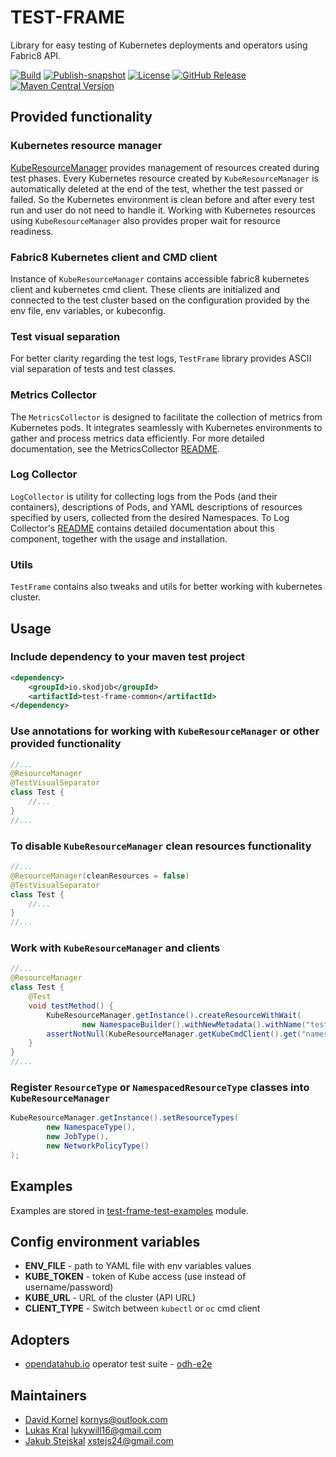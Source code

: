 # TEST-FRAME
Library for easy testing of Kubernetes deployments and operators using Fabric8 API.

[![Build](https://github.com/skodjob/test-frame/actions/workflows/build.yaml/badge.svg?branch=main)](https://github.com/skodjob/test-frame/actions/workflows/build.yaml)
[![Publish-snapshot](https://github.com/skodjob/test-frame/actions/workflows/publish-snapshot.yaml/badge.svg?branch=main)](https://github.com/skodjob/test-frame/actions/workflows/publish-snapshot.yaml)
[![License](https://img.shields.io/badge/License-Apache%202.0-blue.svg)](https://opensource.org/licenses/Apache-2.0)
[![GitHub Release](https://img.shields.io/github/v/release/skodjob/test-frame)](https://github.com/skodjob/test-frame/releases)
[![Maven Central Version](https://img.shields.io/maven-central/v/io.skodjob/test-frame)](https://central.sonatype.com/search?q=io.skodjob.test-frame)

## Provided functionality
### Kubernetes resource manager
[KubeResourceManager](test-frame-common/src/main/java/io/skodjob/testframe/resources/KubeResourceManager.java) provides management of resources created during test phases.
Every Kubernetes resource created by `KubeResourceManager` is automatically deleted at the end of the test, whether the test passed or failed.
So the Kubernetes environment is clean before and after every test run and user do not need to handle it.
Working with Kubernetes resources using `KubeResourceManager` also provides proper wait for resource readiness.

### Fabric8 Kubernetes client and CMD client
Instance of `KubeResourceManager` contains accessible fabric8 kubernetes client and kubernetes cmd client.
These clients are initialized and connected to the test cluster based on the configuration provided by the env file, env variables, or kubeconfig.

### Test visual separation
For better clarity regarding the test logs, `TestFrame` library provides ASCII vial separation of tests and test classes.

### Metrics Collector
The `MetricsCollector` is designed to facilitate the collection of metrics from Kubernetes pods. 
It integrates seamlessly with Kubernetes environments to gather and process metrics data efficiently. 
For more detailed documentation, see the MetricsCollector [README](test-frame-metrics-collector/README.md).

### Log Collector
`LogCollector` is utility for collecting logs from the Pods (and their containers), descriptions of Pods, and YAML
descriptions of resources specified by users, collected from the desired Namespaces.
To Log Collector's [README](test-frame-log-collector/README.md) contains detailed documentation about this component,
together with the usage and installation.

### Utils
`TestFrame` contains also tweaks and utils for better working with kubernetes cluster.

## Usage
### Include dependency to your maven test project
```xml
<dependency>
    <groupId>io.skodjob</groupId>
    <artifactId>test-frame-common</artifactId>
</dependency>
```
### Use annotations for working with `KubeResourceManager` or other provided functionality
```java
//...
@ResourceManager
@TestVisualSeparator
class Test {
    //...
}
//...
```
### To disable `KubeResourceManager` clean resources functionality
```java
//...
@ResourceManager(cleanResources = false)
@TestVisualSeparator
class Test {
    //...
}
//...
```
### Work with `KubeResourceManager` and clients
```java
//...
@ResourceManager
class Test {
    @Test
    void testMethod() {
        KubeResourceManager.getInstance().createResourceWithWait(
                new NamespaceBuilder().withNewMetadata().withName("test").endMetadata().build());
        assertNotNull(KubeResourceManager.getKubeCmdClient().get("namespace", "test"));
    }
}
//...
```
### Register `ResourceType` or `NamespacedResourceType` classes into `KubeResourceManager`
```java
KubeResourceManager.getInstance().setResourceTypes(
        new NamespaceType(),
        new JobType(),
        new NetworkPolicyType()
);
```

## Examples
Examples are stored in [test-frame-test-examples](test-frame-test-examples/src/test/java/io/skodjob/testframe/test/integration) module.

## Config environment variables
* **ENV_FILE** - path to YAML file with env variables values
* **KUBE_TOKEN** - token of Kube access (use instead of username/password)
* **KUBE_URL** - URL of the cluster (API URL)
* **CLIENT_TYPE** - Switch between `kubectl` or `oc` cmd client

## Adopters
* [opendatahub.io](https://github.com/opendatahub-io/opendatahub-operator) operator test suite - [odh-e2e](https://github.com/skodjob/odh-e2e)

## Maintainers
* [David Kornel](https://github.com/kornys) <kornys@outlook.com>
* [Lukas Kral](https://github.com/im-konge) <lukywill16@gmail.com>
* [Jakub Stejskal](https://github.com/Frawless) <xstejs24@gmail.com>
